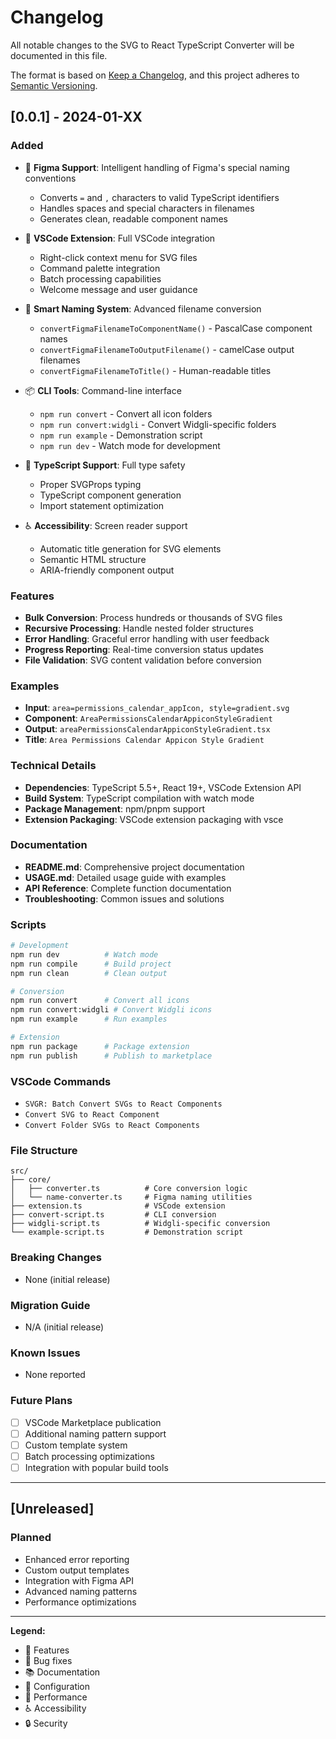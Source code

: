 # Changelog

All notable changes to the SVG to React TypeScript Converter will be documented in this file.

The format is based on [Keep a Changelog](https://keepachangelog.com/en/1.0.0/),
and this project adheres to [Semantic Versioning](https://semver.org/spec/v2.0.0.html).

## [0.0.1] - 2024-01-XX

### Added
- 🎨 **Figma Support**: Intelligent handling of Figma's special naming conventions
  - Converts `=` and `,` characters to valid TypeScript identifiers
  - Handles spaces and special characters in filenames
  - Generates clean, readable component names

- 🚀 **VSCode Extension**: Full VSCode integration
  - Right-click context menu for SVG files
  - Command palette integration
  - Batch processing capabilities
  - Welcome message and user guidance

- 🔧 **Smart Naming System**: Advanced filename conversion
  - `convertFigmaFilenameToComponentName()` - PascalCase component names
  - `convertFigmaFilenameToOutputFilename()` - camelCase output filenames
  - `convertFigmaFilenameToTitle()` - Human-readable titles

- 📦 **CLI Tools**: Command-line interface
  - `npm run convert` - Convert all icon folders
  - `npm run convert:widgli` - Convert Widgli-specific folders
  - `npm run example` - Demonstration script
  - `npm run dev` - Watch mode for development

- 🎯 **TypeScript Support**: Full type safety
  - Proper SVGProps<SVGSVGElement> typing
  - TypeScript component generation
  - Import statement optimization

- ♿ **Accessibility**: Screen reader support
  - Automatic title generation for SVG elements
  - Semantic HTML structure
  - ARIA-friendly component output

### Features
- **Bulk Conversion**: Process hundreds or thousands of SVG files
- **Recursive Processing**: Handle nested folder structures
- **Error Handling**: Graceful error handling with user feedback
- **Progress Reporting**: Real-time conversion status updates
- **File Validation**: SVG content validation before conversion

### Examples
- **Input**: `area=permissions_calendar_appIcon, style=gradient.svg`
- **Component**: `AreaPermissionsCalendarAppiconStyleGradient`
- **Output**: `areaPermissionsCalendarAppiconStyleGradient.tsx`
- **Title**: `Area Permissions Calendar Appicon Style Gradient`

### Technical Details
- **Dependencies**: TypeScript 5.5+, React 19+, VSCode Extension API
- **Build System**: TypeScript compilation with watch mode
- **Package Management**: npm/pnpm support
- **Extension Packaging**: VSCode extension packaging with vsce

### Documentation
- **README.md**: Comprehensive project documentation
- **USAGE.md**: Detailed usage guide with examples
- **API Reference**: Complete function documentation
- **Troubleshooting**: Common issues and solutions

### Scripts
```bash
# Development
npm run dev          # Watch mode
npm run compile      # Build project
npm run clean        # Clean output

# Conversion
npm run convert      # Convert all icons
npm run convert:widgli # Convert Widgli icons
npm run example      # Run examples

# Extension
npm run package      # Package extension
npm run publish      # Publish to marketplace
```

### VSCode Commands
- `SVGR: Batch Convert SVGs to React Components`
- `Convert SVG to React Component`
- `Convert Folder SVGs to React Components`

### File Structure
```
src/
├── core/
│   ├── converter.ts          # Core conversion logic
│   └── name-converter.ts     # Figma naming utilities
├── extension.ts              # VSCode extension
├── convert-script.ts         # CLI conversion
├── widgli-script.ts          # Widgli-specific conversion
└── example-script.ts         # Demonstration script
```

### Breaking Changes
- None (initial release)

### Migration Guide
- N/A (initial release)

### Known Issues
- None reported

### Future Plans
- [ ] VSCode Marketplace publication
- [ ] Additional naming pattern support
- [ ] Custom template system
- [ ] Batch processing optimizations
- [ ] Integration with popular build tools

---

## [Unreleased]

### Planned
- Enhanced error reporting
- Custom output templates
- Integration with Figma API
- Advanced naming patterns
- Performance optimizations

---

**Legend:**
- 🎨 Features
- 🐛 Bug fixes
- 📚 Documentation
- 🔧 Configuration
- 🚀 Performance
- ♿ Accessibility
- 🔒 Security
